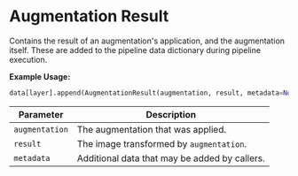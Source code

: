 # Augmentation Result

Contains the result of an augmentation's application, and the augmentation itself. These are added to the pipeline data dictionary during pipeline execution.

**Example Usage:**

```python
data[layer].append(AugmentationResult(augmentation, result, metadata=None))
```
| Parameter      | Description                                   |
|----------------|-----------------------------------------------|
| `augmentation` | The augmentation that was applied.            |
| `result`       | The image transformed by `augmentation`.      |
| `metadata`     | Additional data that may be added by callers. |
